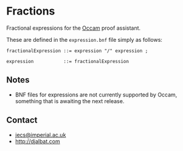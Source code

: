 # Fractions

Fractional expressions for the [Occam](http://djalbat.com/occam) proof assistant.

These are defined in the `expression.bnf` file simply as follows:
```
fractionalExpression ::= expression "/" expression ;

expression           ::= fractionalExpression
```

## Notes

* BNF files for expressions are not currently supported by Occam, something that is awaiting the next release.

## Contact

* jecs@imperial.ac.uk
* http://djalbat.com
